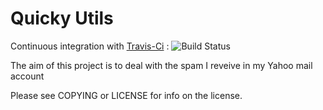 # Quicky Utils

Continuous integration with [Travis-Ci](https://travis-ci.org/quicky2000/Yahoo_spam) : ![Build Status](https://travis-ci.org/quicky2000/Yahoo_spam.svg?branch=master)

The aim of this project is to deal with the spam I reveive in my Yahoo mail account

Please see COPYING or LICENSE for info on the license.

